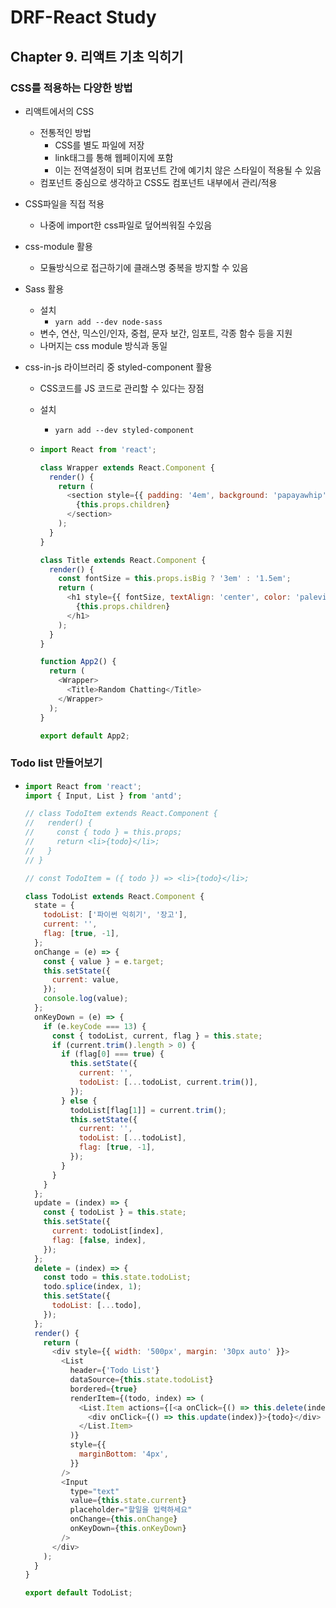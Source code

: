 # DRF-React Study

## Chapter 9. 리액트 기초 익히기

### CSS를 적용하는 다양한 방법

- 리액트에서의 CSS

  - 전통적인 방법
    - CSS를 별도 파일에 저장
    - link태그를 통해 웹페이지에 포함
    - 이는 전역설정이 되며 컴포넌트 간에 예기치 않은 스타일이 적용될 수 있음
  - 컴포넌트 중심으로 생각하고 CSS도 컴포넌트 내부에서 관리/적용

- CSS파일을 직접 적용

  - 나중에 import한 css파일로 덮어씌워질 수있음

- css-module 활용

  - 모듈방식으로 접근하기에 클래스명 중복을 방지할 수 있음

- Sass 활용

  - 설치
    - `yarn add --dev node-sass`
  - 변수, 연산, 믹스인/인자, 중첩, 문자 보간, 임포트, 각종 함수 등을 지원
  - 나머지는 css module 방식과 동일

- css-in-js 라이브러리 중 styled-component 활용

  - CSS코드를 JS 코드로 관리할 수 있다는 장점

  - 설치

    - `yarn add --dev styled-component`

  - ```javascript
    import React from 'react';
    
    class Wrapper extends React.Component {
      render() {
        return (
          <section style={{ padding: '4em', background: 'papayawhip' }}>
            {this.props.children}
          </section>
        );
      }
    }
    
    class Title extends React.Component {
      render() {
        const fontSize = this.props.isBig ? '3em' : '1.5em';
        return (
          <h1 style={{ fontSize, textAlign: 'center', color: 'palevioletred' }}>
            {this.props.children}
          </h1>
        );
      }
    }
    
    function App2() {
      return (
        <Wrapper>
          <Title>Random Chatting</Title>
        </Wrapper>
      );
    }
    
    export default App2;
    
    ```

  

### Todo list 만들어보기

- ```javascript
  import React from 'react';
  import { Input, List } from 'antd';
  
  // class TodoItem extends React.Component {
  //   render() {
  //     const { todo } = this.props;
  //     return <li>{todo}</li>;
  //   }
  // }
  
  // const TodoItem = ({ todo }) => <li>{todo}</li>;
  
  class TodoList extends React.Component {
    state = {
      todoList: ['파이썬 익히기', '장고'],
      current: '',
      flag: [true, -1],
    };
    onChange = (e) => {
      const { value } = e.target;
      this.setState({
        current: value,
      });
      console.log(value);
    };
    onKeyDown = (e) => {
      if (e.keyCode === 13) {
        const { todoList, current, flag } = this.state;
        if (current.trim().length > 0) {
          if (flag[0] === true) {
            this.setState({
              current: '',
              todoList: [...todoList, current.trim()],
            });
          } else {
            todoList[flag[1]] = current.trim();
            this.setState({
              current: '',
              todoList: [...todoList],
              flag: [true, -1],
            });
          }
        }
      }
    };
    update = (index) => {
      const { todoList } = this.state;
      this.setState({
        current: todoList[index],
        flag: [false, index],
      });
    };
    delete = (index) => {
      const todo = this.state.todoList;
      todo.splice(index, 1);
      this.setState({
        todoList: [...todo],
      });
    };
    render() {
      return (
        <div style={{ width: '500px', margin: '30px auto' }}>
          <List
            header={'Todo List'}
            dataSource={this.state.todoList}
            bordered={true}
            renderItem={(todo, index) => (
              <List.Item actions={[<a onClick={() => this.delete(index)}>X</a>]}>
                <div onClick={() => this.update(index)}>{todo}</div>
              </List.Item>
            )}
            style={{
              marginBottom: '4px',
            }}
          />
          <Input
            type="text"
            value={this.state.current}
            placeholder="할일을 입력하세요"
            onChange={this.onChange}
            onKeyDown={this.onKeyDown}
          />
        </div>
      );
    }
  }
  
  export default TodoList;
  
  ```



